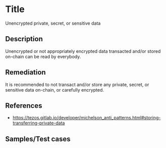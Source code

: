 # Title
Unencrypted private, secret, or sensitive data

## Description
Unencrypted or not appropriately encrypted data transacted and/or stored on-chain can be read by everybody.

## Remediation
It is recommended to not transact and/or store any private, secret, or sensitive data on-chain, or carefully encrypted.

## References
- https://tezos.gitlab.io/developer/michelson_anti_patterns.html#storing-transferring-private-data

## Samples/Test cases
